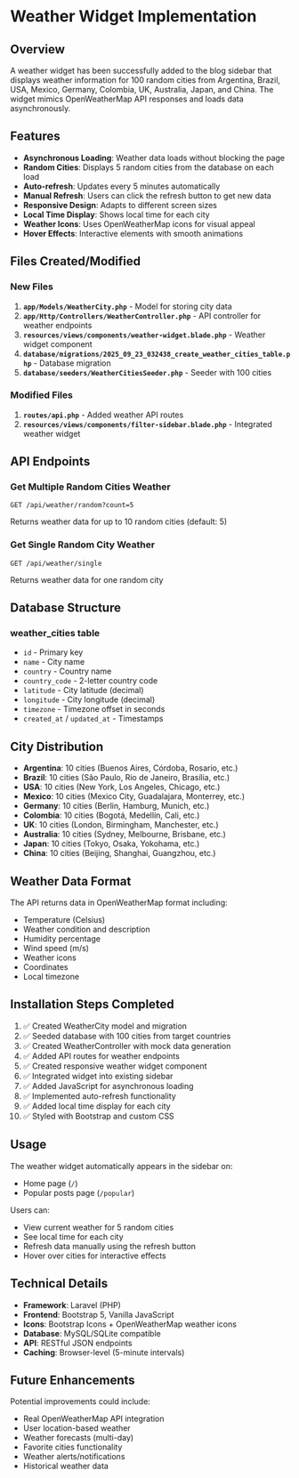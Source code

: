 # Weather Widget Implementation

## Overview
A weather widget has been successfully added to the blog sidebar that displays weather information for 100 random cities from Argentina, Brazil, USA, Mexico, Germany, Colombia, UK, Australia, Japan, and China. The widget mimics OpenWeatherMap API responses and loads data asynchronously.

## Features
- **Asynchronous Loading**: Weather data loads without blocking the page
- **Random Cities**: Displays 5 random cities from the database on each load
- **Auto-refresh**: Updates every 5 minutes automatically
- **Manual Refresh**: Users can click the refresh button to get new data
- **Responsive Design**: Adapts to different screen sizes
- **Local Time Display**: Shows local time for each city
- **Weather Icons**: Uses OpenWeatherMap icons for visual appeal
- **Hover Effects**: Interactive elements with smooth animations

## Files Created/Modified

### New Files
1. **`app/Models/WeatherCity.php`** - Model for storing city data
2. **`app/Http/Controllers/WeatherController.php`** - API controller for weather endpoints
3. **`resources/views/components/weather-widget.blade.php`** - Weather widget component
4. **`database/migrations/2025_09_23_032438_create_weather_cities_table.php`** - Database migration
5. **`database/seeders/WeatherCitiesSeeder.php`** - Seeder with 100 cities

### Modified Files
1. **`routes/api.php`** - Added weather API routes
2. **`resources/views/components/filter-sidebar.blade.php`** - Integrated weather widget

## API Endpoints

### Get Multiple Random Cities Weather
```
GET /api/weather/random?count=5
```
Returns weather data for up to 10 random cities (default: 5)

### Get Single Random City Weather
```
GET /api/weather/single
```
Returns weather data for one random city

## Database Structure

### weather_cities table
- `id` - Primary key
- `name` - City name
- `country` - Country name
- `country_code` - 2-letter country code
- `latitude` - City latitude (decimal)
- `longitude` - City longitude (decimal)
- `timezone` - Timezone offset in seconds
- `created_at` / `updated_at` - Timestamps

## City Distribution
- **Argentina**: 10 cities (Buenos Aires, Córdoba, Rosario, etc.)
- **Brazil**: 10 cities (São Paulo, Rio de Janeiro, Brasília, etc.)
- **USA**: 10 cities (New York, Los Angeles, Chicago, etc.)
- **Mexico**: 10 cities (Mexico City, Guadalajara, Monterrey, etc.)
- **Germany**: 10 cities (Berlin, Hamburg, Munich, etc.)
- **Colombia**: 10 cities (Bogotá, Medellín, Cali, etc.)
- **UK**: 10 cities (London, Birmingham, Manchester, etc.)
- **Australia**: 10 cities (Sydney, Melbourne, Brisbane, etc.)
- **Japan**: 10 cities (Tokyo, Osaka, Yokohama, etc.)
- **China**: 10 cities (Beijing, Shanghai, Guangzhou, etc.)

## Weather Data Format
The API returns data in OpenWeatherMap format including:
- Temperature (Celsius)
- Weather condition and description
- Humidity percentage
- Wind speed (m/s)
- Weather icons
- Coordinates
- Local timezone

## Installation Steps Completed
1. ✅ Created WeatherCity model and migration
2. ✅ Seeded database with 100 cities from target countries
3. ✅ Created WeatherController with mock data generation
4. ✅ Added API routes for weather endpoints
5. ✅ Created responsive weather widget component
6. ✅ Integrated widget into existing sidebar
7. ✅ Added JavaScript for asynchronous loading
8. ✅ Implemented auto-refresh functionality
9. ✅ Added local time display for each city
10. ✅ Styled with Bootstrap and custom CSS

## Usage
The weather widget automatically appears in the sidebar on:
- Home page (`/`)
- Popular posts page (`/popular`)

Users can:
- View current weather for 5 random cities
- See local time for each city
- Refresh data manually using the refresh button
- Hover over cities for interactive effects

## Technical Details
- **Framework**: Laravel (PHP)
- **Frontend**: Bootstrap 5, Vanilla JavaScript
- **Icons**: Bootstrap Icons + OpenWeatherMap weather icons
- **Database**: MySQL/SQLite compatible
- **API**: RESTful JSON endpoints
- **Caching**: Browser-level (5-minute intervals)

## Future Enhancements
Potential improvements could include:
- Real OpenWeatherMap API integration
- User location-based weather
- Weather forecasts (multi-day)
- Favorite cities functionality
- Weather alerts/notifications
- Historical weather data